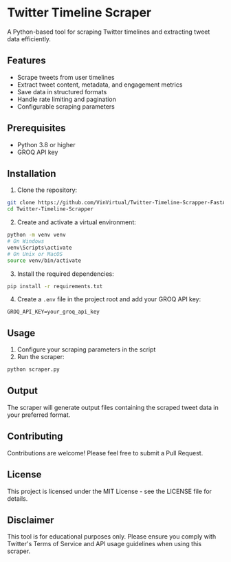 # Twitter Timeline Scraper

A Python-based tool for scraping Twitter timelines and extracting tweet data efficiently.

## Features

- Scrape tweets from user timelines
- Extract tweet content, metadata, and engagement metrics
- Save data in structured formats
- Handle rate limiting and pagination
- Configurable scraping parameters

## Prerequisites

- Python 3.8 or higher
- GROQ API key

## Installation

1. Clone the repository:
```bash
git clone https://github.com/VinVirtual/Twitter-Timeline-Scrapper-FastAPI.git
cd Twitter-Timeline-Scrapper
```

2. Create and activate a virtual environment:
```bash
python -m venv venv
# On Windows
venv\Scripts\activate
# On Unix or MacOS
source venv/bin/activate
```

3. Install the required dependencies:
```bash
pip install -r requirements.txt
```

4. Create a `.env` file in the project root and add your GROQ API key:
```
GROQ_API_KEY=your_groq_api_key
```

## Usage

1. Configure your scraping parameters in the script
2. Run the scraper:
```bash
python scraper.py
```

## Output

The scraper will generate output files containing the scraped tweet data in your preferred format.

## Contributing

Contributions are welcome! Please feel free to submit a Pull Request.

## License

This project is licensed under the MIT License - see the LICENSE file for details.

## Disclaimer

This tool is for educational purposes only. Please ensure you comply with Twitter's Terms of Service and API usage guidelines when using this scraper. 

